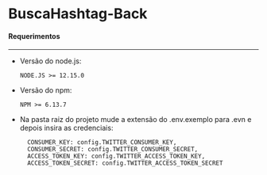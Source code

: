 # BuscaHashtag-Back

#### Requerimentos
-----------------
* Versão do node.js:

      NODE.JS >= 12.15.0

* Versão do npm:

      NPM >= 6.13.7
      
 
* Na pasta raiz do projeto mude a extensão do .env.exemplo para .evn e depois insira as credenciais:

        CONSUMER_KEY: config.TWITTER_CONSUMER_KEY,
        CONSUMER_SECRET: config.TWITTER_CONSUMER_SECRET,
        ACCESS_TOKEN_KEY: config.TWITTER_ACCESS_TOKEN_KEY,
        ACCESS_TOKEN_SECRET: config.TWITTER_ACCESS_TOKEN_SECRET
      

